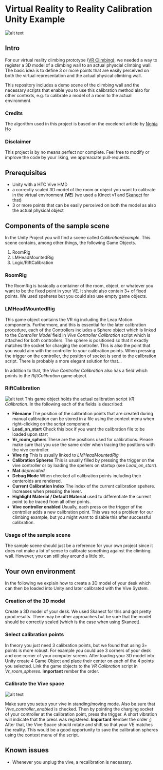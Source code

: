 # Virtual Reality to Reality Calibration Unity Example


![alt text](docs/algorithm.jpg "Algorithm")


## Intro

For our virtual reality climbing prototype ([VR Climbing](https://www.youtube.com/watch?v=ock-jKru81o)), we needed a way to register a 3D model of a climbing wall to an actual physcial climbing wall. The basic idea is to define 3 or more points that are easily perceived on both the virtual representation and the actual physical climbing wall. 

This repository includes a demo scene of the climbing wall and the necessary scripts that enable you to use this calibration method also for other contexts, e.g. to calibrate a model of a room to the actual environment.

### Credits
The algorithm used in this project is based on the excelenct article by [Nghia Ho](http://nghiaho.com/?page_id=671)

### Disclaimer
This project is by no means perfect nor complete. Feel free to modify or improve the code by your liking, we appreaciate pull-requests.


## Prerequisites
* Unity with a HTC Vive HMD
* a correctly scaled 3D model of the room or object you want to calibrate in the virtual environment (**VE**) (we used a Kinect v1 and [Skanect](http://skanect.occipital.com/) for that)
* 3 or more points that can be easily perceived on both the model as also the actual physical object


## Components of the sample scene

In the Unity Project you will find a scene called *CalibrationExample*. This scene contains, among other things, the following Game Objects.

1. RoomRig
2. LMHeadMountedRig
3. Logic/RiftCalibration

### RoomRig
The RoomRig is basically a container of the room, object, or whatever you want to be the fixed point in your VE. It should also contain 3+ of fixed points. We used speheres but you could also use empty game objects. 

### LMHeadMountedRig
This game object contains the VR rig including the Leap Motion components. Furthermore, and this is essential for the later calibration procedure, each of the Controllers includes a Sphere object which is linked to the *Controller Model* field in *Vive Controller Calibration* script which is attached for both controllers. The sphere is positioned so that it exactly matches the socket for charging the controller. This is also the point that you would aim with the controller to your calibration points. When pressing the trigger on the controller, the position of socket is send to the calibration script. There is probably a more elegant solution for that...

In addition to that, the *Vive Controller Calibration* also has a field which points to the *RiftCalibration* game object.

### RiftCalibration
![alt text](docs/script.jpg "Script") 
This game object holds the actual calibration script *VR Calibration*. In the following each of the fields is described:

* **Filename** The position of the calibration points that are created during manual calibration can be stored in a file using the context menu when right-clicking on the script component. 
* **Load_on_start** Check this box if you want the calibration file to be loaded upon start
* **Vr_room_sphers** These are the positions used for calibrations. Please make sure that you use the same order when tracing the positions with the vive controller.
* **Vive rig** This is usually linked to *LMHeadMountedRig*
* **Calibration Spheres** This is usually filled by pressing the trigger on the vive controller or by loading the spehers on startup (see *Load_on_start*).
* **Mat** *deprecated*
* **Debug Mode** When checked all calibration points including their centeroids are rendered.
* **Current Calibration Index** The index of the current calibration spehere. Increases when pressing the lever.
* **Highlight Material / Default Material** used to differentiate the current point to be traced from all other points.
* **Vive controller enabled** Usually, each press on the trigger of the controller adds a new calibration point. This was not a problem for our climbing example, but you might want to disable this after successful calibration.

### Usage of the sample scene
The sample scene should just be a reference for your own project since it does not make a lot of sense to calibrate something against the climbing wall. However, you can still play around a little bit.
 
## Your own environment
In the following we explain how to create a 3D model of your desk which can then be loaded into Unity and later calibrated with the Vive System.

### Creation of the 3D model
Create a 3D model of your desk. We used Skanect for this and got pretty good results. There may be other approaches but be sure that the model should be correctly scaled (which is the case when using Skanect).

### Select calibration points
In theory you just need 3 calibration points, but we found that using 3+ points is more robust. For example you could use 3 corners of your desk and one corner of your computer screen. 
After loading your 3D model into Unity create 4 Game Object and place their center on each of the 4 points you selected. Link the game objects to the *VR Calibration* script in *Vr_room_spheres*. **Important** rember the order.

### Calibrate the Vive space
![alt text](docs/calibration.jpg "Calibrate") 

Make sure you setup your vive in standing/moving mode. Also be sure that *Vive_controller_enabled* is checked. Then by pointing the charging socket of your controller at the calibration point, press the trigger. A short vibration will indicate that the press was registered. **Important** Rember the order ;)
After that, the Vive Space should rotate and shift so that your VE matches the reality. This would be a good opportunity to save the calibration spheres using the context menu of the script.


## Known issues
* Whenever you unplug the vive, a recalibration is necessary.





